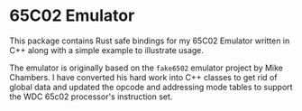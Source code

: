 # 65C02 Emulator

This package contains Rust safe bindings for my 65C02 Emulator written in C++ along
with a simple example to illustrate usage.

The emulator is originally based on the `fake6502` emulator project by Mike Chambers. I
have converted his hard work into C++ classes to get rid of global data and updated the
opcode and addressing mode tables to support the WDC 65c02 processor's instruction set.
